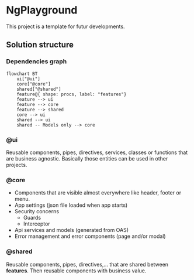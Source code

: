 # NgPlayground

This project is a template for futur developments.

## Solution structure

### Dependencies graph

```mermaid
flowchart BT
    ui["@ui"]
    core["@core"]
    shared["@shared"]
    feature@{ shape: procs, label: "features"}
    feature --> ui
    feature --> core
    feature --> shared
    core --> ui
    shared --> ui
    shared -- Models only --> core
```

### @ui
Reusable components, pipes, directives, services, classes or functions that are business agnostic. Basically those entities can be used in other projects.

### @core
- Components that are visible almost everywhere like header, footer or menu.
- App settings (json file loaded when app starts)
- Security concerns
  - Guards
  - Interceptor
- Api services and models (generated from OAS)
- Error management and error components (page and/or modal)

### @shared
Reusable components, pipes, directives,... that are shared between **features**. Then reusable components with business value.
